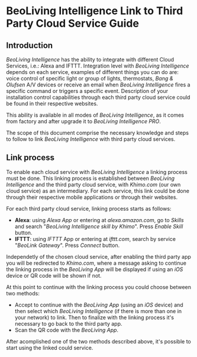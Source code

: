# BeoLiving Intelligence Link to Third Party Cloud Service Guide

## Introduction

_BeoLiving Intelligence_ has the ability to integrate with different Cloud Services, i.e.: Alexa and IFTTT. Integration level with 
_BeoLiving Intelligence_ depends on each service, examples of different things you can do are: voice control of specific light or group of lights,
thermostats, _Bang & Olufsen_ A/V devices or receive an email when _BeoLiving Intelligence_ fires a specific command or triggers a specific event. 
Description of your installation control capabilities through each third party cloud service could be found in their respective websites. 

This ability is available in all modes of _BeoLiving Intelligence_, as it comes from factory and after upgrade it to _BeoLiving Intelligence PRO_.

The scope of this document comprise the necessary knowledge and steps to follow to link _BeoLiving Intelligence_ with third party cloud services.

## Link process

To enable each cloud service with _BeoLiving Intelligence_ a linking process must be done. This linking process is established between _BeoLiving 
Intelligence_ and the third party cloud service, with _Khimo.com_ (our own cloud service) as an intermediary. For each service, this link could be
done through their respective mobile applications or through their websites.

For each third party cloud service, linking process starts as follows:

+ **Alexa**: using _Alexa App_ or entering at _alexa.amazon.com_, go to _Skills_ and search "_BeoLiving Intelligence skill by Khimo_". Press 
_Enable Skill_ button.
+ **IFTTT**: using _IFTTT_ App or entering at _ifttt.com_, search by service "_BeoLink Gateway_". Press _Connect_ button.

Independetly of the chosen cloud service, after enabling the third party app you will be redirected to _Khimo.com_, where a message asking to 
continue the linking process in the _BeoLiving App_ will be displayed if using an _iOS_ device or QR code will be shown if not.
 
At this point to continue with the linking process you could choose between two methods:

+ Accept to continue with the _BeoLiving App_ (using an _iOS_ device) and then select which _BeoLiving Intelligence_ (if there is more than one in
your network) to link. Then to finalize with the linking process it's necessary to go back to the third party app. 
+ Scan the QR code with the _BeoLiving App_. 

After acomplished one of the two methods described above, it's possible to start using the linked could service.
